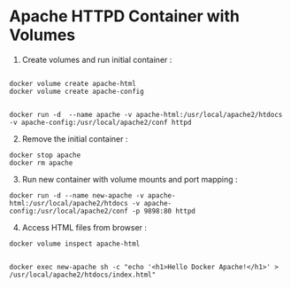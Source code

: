 # Apache HTTPD Container with Volumes

1. Create volumes and run initial container : 
```

docker volume create apache-html
docker volume create apache-config


docker run -d  --name apache -v apache-html:/usr/local/apache2/htdocs -v apache-config:/usr/local/apache2/conf httpd
```
2. Remove the initial container : 

```
docker stop apache
docker rm apache
```

3. Run new container with volume mounts and port mapping : 

```
docker run -d --name new-apache -v apache-html:/usr/local/apache2/htdocs -v apache-config:/usr/local/apache2/conf -p 9898:80 httpd
```

4. Access HTML files from browser : 

```
docker volume inspect apache-html


docker exec new-apache sh -c "echo '<h1>Hello Docker Apache!</h1>' > /usr/local/apache2/htdocs/index.html"
```
